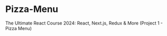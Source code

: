 # Pizza-Menu
The Ultimate React Course 2024: React, Next.js, Redux &amp; More (Project 1 - Pizza Menu)
